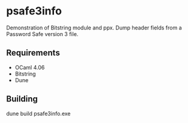 # psafe3info

Demonstration of Bitstring module and ppx.
Dump header fields from a Password Safe version 3 file.

## Requirements

 - OCaml 4.06
 - Bitstring
 - Dune

## Building

dune build psafe3info.exe
